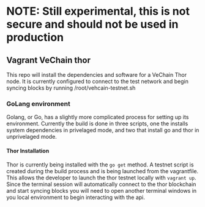 # NOTE: Still experimental, this is not secure and should not be used in production

## Vagrant VeChain thor

 This repo will install the dependencies and software for a VeChain Thor node. It is currently configured to connect to the test network and begin syncing blocks by running /root/vehcain-testnet.sh

### GoLang environment

 Golang, or Go, has a slightly more complicated process for setting up its environment. Currently the build is done in three scripts, one the installs system dependencies in privelaged mode, and two that install go and thor in unprivelaged mode.

#### Thor Installation

Thor is currently being installed with the `go get` method. A testnet script is created during the build process and is being launched from the vagrantfile. This allows the developer to launch the thor testnet locally with `vagrant up`. Since the terminal session will automatically connect to the thor blockchain and start syncing blocks you will need to open another terminal windows in you local environment to begin interacting with the api.
